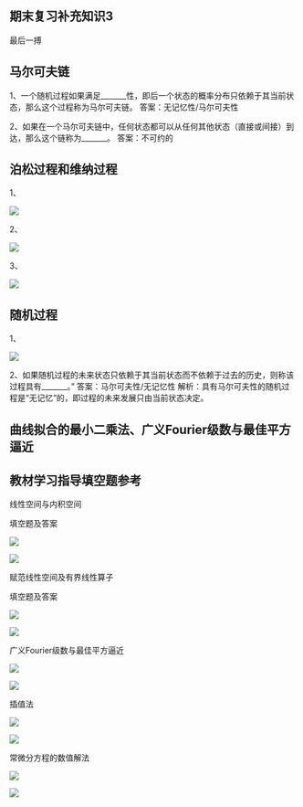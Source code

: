 ## 期末复习补充知识3

最后一搏

## 马尔可夫链

1、一个随机过程如果满足_______性，即后一个状态的概率分布只依赖于其当前状态，那么这个过程称为马尔可夫链。
答案：无记忆性/马尔可夫性

2、如果在一个马尔可夫链中，任何状态都可以从任何其他状态（直接或间接）到达，那么这个链称为_______。
答案：不可约的

## 泊松过程和维纳过程

1、

![](https://cdn.sa.net/2024/01/05/GKYZE7VmWN2pB5a.webp)

2、

![](https://cdn.sa.net/2024/01/05/dApYgy2CaL5sqvZ.webp)

3、

![](https://cdn.sa.net/2024/01/05/61d3SnDefzjE4xb.webp)

## 随机过程

1、

![](https://cdn.sa.net/2024/01/05/7pBomkj69rgNQ38.webp)

2、如果随机过程的未来状态只依赖于其当前状态而不依赖于过去的历史，则称该过程具有_______。”
答案：马尔可夫性/无记忆性
解析：具有马尔可夫性的随机过程是“无记忆”的，即过程的未来发展只由当前状态决定。

## 曲线拟合的最小二乘法、广义Fourier级数与最佳平方逼近


## 教材学习指导填空题参考

线性空间与内积空间

填空题及答案

![](https://cdn.sa.net/2024/01/04/PwCGmYz1UuZNsLe.webp)

![](https://cdn.sa.net/2024/01/04/d83UrkXxb5IYRwK.webp)

赋范线性空间及有界线性算子

填空题及答案

![](https://cdn.sa.net/2024/01/04/y7XNZfAQ9dUuKlB.webp)

![](https://cdn.sa.net/2024/01/04/EbqJdQ4XLrTCpuU.webp)

广义Fourier级数与最佳平方逼近

![](https://cdn.sa.net/2024/01/04/I8UEMclLhwX7Dur.webp)

![](https://cdn.sa.net/2024/01/04/IAqJVZryvBFGEjT.webp)

插值法

![](https://cdn.sa.net/2024/01/04/mGYNdj3DXPVaF7v.webp)

![](https://cdn.sa.net/2024/01/04/yuimDEkSUaNeWAR.webp)

常微分方程的数值解法

![](https://cdn.sa.net/2024/01/04/aYhmWgpJdjOwAkF.webp)

![](https://cdn.sa.net/2024/01/04/r7a5g8UcZLJweRu.webp)

